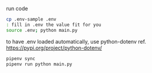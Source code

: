 run code
```bash
cp .env-sample .env
: fill in .env the value fit for you
source .env; python main.py
```

to have .env loaded automatically, use python-dotenv ref. https://pypi.org/project/python-dotenv/
```bash
pipenv sync
pipenv run python main.py
```
